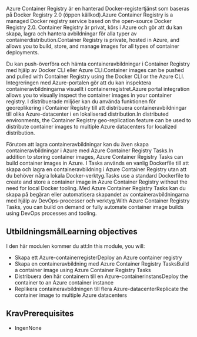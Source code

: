 <span data-ttu-id="b47f3-101">Azure Container Registry är en hanterad Docker-registertjänst som baseras på Docker Registry 2.0 (öppen källkod).</span><span class="sxs-lookup"><span data-stu-id="b47f3-101">Azure Container Registry is a managed Docker registry service based on the open-source Docker Registry 2.0.</span></span> <span data-ttu-id="b47f3-102">Container Registry är privat, körs i Azure och gör att du kan skapa, lagra och hantera avbildningar för alla typer av containerdistribution.</span><span class="sxs-lookup"><span data-stu-id="b47f3-102">Container Registry is private, hosted in Azure, and allows you to build, store, and manage images for all types of container deployments.</span></span>

<span data-ttu-id="b47f3-103">Du kan push-överföra och hämta containeravbildningar i Container Registry med hjälp av Docker CLI eller Azure CLI.</span><span class="sxs-lookup"><span data-stu-id="b47f3-103">Container images can be pushed and pulled with Container Registry using the Docker CLI or the Azure CLI.</span></span> <span data-ttu-id="b47f3-104">Integreringen med Azure-portalen gör att du kan inspektera containeravbildningarna visuellt i containerregistret.</span><span class="sxs-lookup"><span data-stu-id="b47f3-104">Azure portal integration allows you to visually inspect the container images in your container registry.</span></span> <span data-ttu-id="b47f3-105">I distribuerade miljöer kan du använda funktionen för georeplikering i Container Registry till att distribuera containeravbildningar till olika Azure-datacenter i en lokaliserad distribution.</span><span class="sxs-lookup"><span data-stu-id="b47f3-105">In distributed environments, the Container Registry geo-replication feature can be used to distribute container images to multiple Azure datacenters for localized distribution.</span></span>

<span data-ttu-id="b47f3-106">Förutom att lagra containeravbildningar kan du även skapa containeravbildningar i Azure med Azure Container Registry Tasks.</span><span class="sxs-lookup"><span data-stu-id="b47f3-106">In addition to storing container images, Azure Container Registry Tasks can build container images in Azure.</span></span> <span data-ttu-id="b47f3-107">I Tasks används en vanlig Dockerfile till att skapa och lagra en containeravbildning i Azure Container Registry utan att du behöver några lokala Docker-verktyg.</span><span class="sxs-lookup"><span data-stu-id="b47f3-107">Tasks use a standard Dockerfile to create and store a container image in Azure Container Registry without the need for local Docker tooling.</span></span> <span data-ttu-id="b47f3-108">Med Azure Container Registry Tasks kan du skapa på begäran eller automatisera skapandet av containeravbildningarna med hjälp av DevOps-processer och verktyg.</span><span class="sxs-lookup"><span data-stu-id="b47f3-108">With Azure Container Registry Tasks, you can build on demand or fully automate container image builds using DevOps processes and tooling.</span></span>

## <a name="learning-objectives"></a><span data-ttu-id="b47f3-109">Utbildningsmål</span><span class="sxs-lookup"><span data-stu-id="b47f3-109">Learning objectives</span></span>

<span data-ttu-id="b47f3-110">I den här modulen kommer du att:</span><span class="sxs-lookup"><span data-stu-id="b47f3-110">In this module, you will:</span></span>

- <span data-ttu-id="b47f3-111">Skapa ett Azure-containerregister</span><span class="sxs-lookup"><span data-stu-id="b47f3-111">Deploy an Azure container registry</span></span>
- <span data-ttu-id="b47f3-112">Skapa en containeravbildning med Azure Container Registry Tasks</span><span class="sxs-lookup"><span data-stu-id="b47f3-112">Build a container image using Azure Container Registry Tasks</span></span>
- <span data-ttu-id="b47f3-113">Distribuera den här containern till en Azure-containerinstans</span><span class="sxs-lookup"><span data-stu-id="b47f3-113">Deploy the container to an Azure container instance</span></span>
- <span data-ttu-id="b47f3-114">Replikera containeravbildningen till flera Azure-datacenter</span><span class="sxs-lookup"><span data-stu-id="b47f3-114">Replicate the container image to multiple Azure datacenters</span></span>

## <a name="prerequisites"></a><span data-ttu-id="b47f3-115">Krav</span><span class="sxs-lookup"><span data-stu-id="b47f3-115">Prerequisites</span></span>  

- <span data-ttu-id="b47f3-116">Ingen</span><span class="sxs-lookup"><span data-stu-id="b47f3-116">None</span></span>